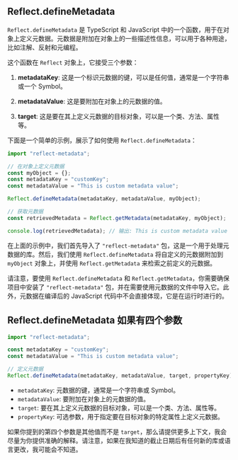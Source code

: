 ## Reflect.defineMetadata
`Reflect.defineMetadata` 是 TypeScript 和 JavaScript 中的一个函数，用于在对象上定义元数据。元数据是附加在对象上的一些描述性信息，可以用于各种用途，比如注解、反射和元编程。

这个函数在 `Reflect` 对象上，它接受三个参数：

1. **metadataKey**: 这是一个标识元数据的键，可以是任何值，通常是一个字符串或一个 Symbol。

2. **metadataValue**: 这是要附加在对象上的元数据的值。

3. **target**: 这是要在其上定义元数据的目标对象，可以是一个类、方法、属性等。

下面是一个简单的示例，展示了如何使用 `Reflect.defineMetadata`：

```typescript
import "reflect-metadata";

// 在对象上定义元数据
const myObject = {};
const metadataKey = "customKey";
const metadataValue = "This is custom metadata value";

Reflect.defineMetadata(metadataKey, metadataValue, myObject);

// 获取元数据
const retrievedMetadata = Reflect.getMetadata(metadataKey, myObject);

console.log(retrievedMetadata); // 输出: This is custom metadata value
```

在上面的示例中，我们首先导入了 `"reflect-metadata"` 包，这是一个用于处理元数据的库。然后，我们使用 `Reflect.defineMetadata` 将自定义的元数据附加到 `myObject` 对象上，并使用 `Reflect.getMetadata` 来检索之前定义的元数据。

请注意，要使用 `Reflect.defineMetadata` 和 `Reflect.getMetadata`，你需要确保项目中安装了 `"reflect-metadata"` 包，并在需要使用元数据的文件中导入它。此外，元数据在编译后的 JavaScript 代码中不会直接体现，它是在运行时进行的。


## Reflect.defineMetadata 如果有四个参数


```typescript
import "reflect-metadata";

const metadataKey = "customKey";
const metadataValue = "This is custom metadata value";

// 定义元数据
Reflect.defineMetadata(metadataKey, metadataValue, target, propertyKey);
```

- `metadataKey`: 元数据的键，通常是一个字符串或 Symbol。
- `metadataValue`: 要附加在对象上的元数据的值。
- `target`: 要在其上定义元数据的目标对象，可以是一个类、方法、属性等。
- `propertyKey`: 可选参数，用于指定要在目标对象的特定属性上定义元数据。

如果你提到的第四个参数是其他值而不是 `target`，那么请提供更多上下文，我会尽量为你提供准确的解释。请注意，如果在我知道的截止日期后有任何新的库或语言更改，我可能会不知道。
